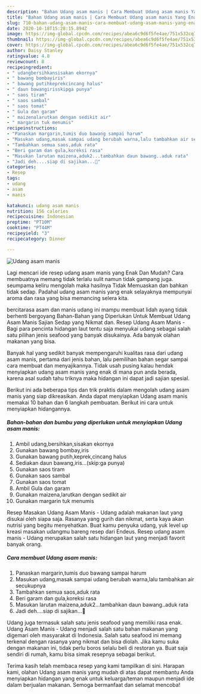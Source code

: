 ```yaml
---
description: "Bahan Udang asam manis | Cara Membuat Udang asam manis Yang Enak Dan Lezat"
title: "Bahan Udang asam manis | Cara Membuat Udang asam manis Yang Enak Dan Lezat"
slug: 710-bahan-udang-asam-manis-cara-membuat-udang-asam-manis-yang-enak-dan-lezat
date: 2020-10-18T15:28:15.894Z
image: https://img-global.cpcdn.com/recipes/abea6c9d6f5fe4ae/751x532cq70/udang-asam-manis-foto-resep-utama.jpg
thumbnail: https://img-global.cpcdn.com/recipes/abea6c9d6f5fe4ae/751x532cq70/udang-asam-manis-foto-resep-utama.jpg
cover: https://img-global.cpcdn.com/recipes/abea6c9d6f5fe4ae/751x532cq70/udang-asam-manis-foto-resep-utama.jpg
author: Daisy Stanley
ratingvalue: 4.8
reviewcount: 8
recipeingredient:
- " udangbersihkansisakan ekornya"
- " bawang bombayiris"
- " bawang putihkeprekcincang halus"
- " daun bawangirisskipga punya"
- " saos tiram"
- " saos sambal"
- " saos tomat"
- " Gula dan garam"
- " maizenalarutkan dengan sedikit air"
- " margarin tuk menumis"
recipeinstructions:
- "Panaskan margarin,tumis duo bawang sampai harum"
- "Masukan udang,masak sampai udang berubah warna,lalu tambahkan air secukupnya"
- "Tambahkan semua saos,aduk rata"
- "Beri garam dan gula,koreksi rasa"
- "Masukan larutan maizena,aduk2...tambahkan daun bawang..aduk rata"
- "Jadi deh....siap di sajikan...🤗"
categories:
- Resep
tags:
- udang
- asam
- manis

katakunci: udang asam manis 
nutrition: 156 calories
recipecuisine: Indonesian
preptime: "PT10M"
cooktime: "PT44M"
recipeyield: "3"
recipecategory: Dinner

---
```



![Udang asam manis](https://img-global.cpcdn.com/recipes/abea6c9d6f5fe4ae/751x532cq70/udang-asam-manis-foto-resep-utama.jpg)

Lagi mencari ide resep udang asam manis yang Enak Dan Mudah? Cara membuatnya memang tidak terlalu sulit namun tidak gampang juga. seumpama keliru mengolah maka hasilnya Tidak Memuaskan dan bahkan tidak sedap. Padahal udang asam manis yang enak selayaknya mempunyai aroma dan rasa yang bisa memancing selera kita.

bercitarasa asam dan manis udang ini mampu membuat lidah ayang tidak berhenti bergoyang Bahan-Bahan yang Diperlukan Untuk Membuat Udang Asam Manis Sajian Sedap yang Nikmat dan. Resep Udang Asam Manis - Bagi para pencinta hidangan laut tentu saja menyukai udang sebagai salah satu pilihan jenis seafood yang banyak disukainya. Ada banyak olahan makanan yang bisa.

Banyak hal yang sedikit banyak mempengaruhi kualitas rasa dari udang asam manis, pertama dari jenis bahan, lalu pemilihan bahan segar sampai cara membuat dan menyajikannya. Tidak usah pusing kalau hendak menyiapkan udang asam manis yang enak di mana pun anda berada, karena asal sudah tahu triknya maka hidangan ini dapat jadi sajian spesial.


Berikut ini ada beberapa tips dan trik praktis dalam mengolah udang asam manis yang siap dikreasikan. Anda dapat menyiapkan Udang asam manis memakai 10 bahan dan 6 langkah pembuatan. Berikut ini cara untuk menyiapkan hidangannya.

<!--inarticleads1-->

##### Bahan-bahan dan bumbu yang diperlukan untuk menyiapkan Udang asam manis:

1. Ambil  udang,bersihkan,sisakan ekornya
1. Gunakan  bawang bombay,iris
1. Gunakan  bawang putih,keprek,cincang halus
1. Sediakan  daun bawang,iris...(skip:ga punya)
1. Gunakan  saos tiram
1. Gunakan  saos sambal
1. Gunakan  saos tomat
1. Ambil  Gula dan garam
1. Gunakan  maizena,larutkan dengan sedikit air
1. Gunakan  margarin tuk menumis


Resep Masakan Udang Asam Manis - Udang adalah makanan laut yang disukai oleh siapa saja. Rasanya yang gurih dan nikmat, serta kaya akan nutrisi yang begitu menyehatkan. Buat kamu penyuka udang, yuk level up kreasi masakan udangmu bareng resep dari Endeus. Resep udang asam manis - Udang merupakan salah satu hidangan laut yang menjadi favorit banyak orang. 

<!--inarticleads2-->

##### Cara membuat Udang asam manis:

1. Panaskan margarin,tumis duo bawang sampai harum
1. Masukan udang,masak sampai udang berubah warna,lalu tambahkan air secukupnya
1. Tambahkan semua saos,aduk rata
1. Beri garam dan gula,koreksi rasa
1. Masukan larutan maizena,aduk2...tambahkan daun bawang..aduk rata
1. Jadi deh....siap di sajikan...🤗


Udang juga termasuk salah satu jenis seafood yang memiliki rasa enak. Udang Asam Manis - Udang menjadi salah satu bahan makanan yang digemari oleh masyarakat di Indonesia. Salah satu seafood ini memang terkenal dengan rasanya yang nikmat dan bisa diolah. Jika kamu suka dengan makanan ini, tidak perlu boros selalu beli di restoran ya. Buat saja sendiri di rumah, kamu bisa simak resepnya sebagai berikut. 

Terima kasih telah membaca resep yang kami tampilkan di sini. Harapan kami, olahan Udang asam manis yang mudah di atas dapat membantu Anda menyiapkan hidangan yang enak untuk keluarga/teman maupun menjadi ide dalam berjualan makanan. Semoga bermanfaat dan selamat mencoba!
